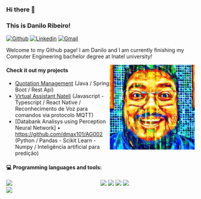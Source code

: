 <!--
### Hi there 👋

**dmax101/dmax101** is a ✨ _special_ ✨ repository because its `README.md` (this file) appears on your GitHub profile.

Here are some ideas to get you started:

- 🔭 I’m currently working on ...
- 🌱 I’m currently learning ...
- 👯 I’m looking to collaborate on ...
- 🤔 I’m looking for help with ...
- 💬 Ask me about ...
- 📫 How to reach me: ...
- 😄 Pronouns: ...
- ⚡ Fun fact: ...
-->


### Hi there 👋 
### This is Danilo Ribeiro!

[![Github](https://img.shields.io/badge/-Github-000?style=flat&logo=Github&logoColor=white)](https://github.com/dmax101)
[![Linkedin](https://img.shields.io/badge/-LinkedIn-blue?style=flat&logo=Linkedin&logoColor=white)](https://www.linkedin.com/in/danribeiro101/)
[![Gmail](https://img.shields.io/badge/-Gmail-c14438?style=flat&logo=Gmail&logoColor=white)](mailto:danriba@gmail.com)

Welcome to my Github page! I am Danilo and I am currently finishing my Computer Engineering bachelor degree at Inatel university!


<img align="right" alt="img" src="cover_image.jpg" width="45%" height="auto" />

#### Check it out my projects
- [Quotation Management](https://github.com/dmax101/icc-idp-prova-quotation-management) (Java / Spring Boot / Rest Api)
- [Virtual Assistant Nateli](https://github.com/dmax101/Nateli_Mqtt_Mobile) (Javascript - Typescript / React Native / Reconhecimento de Voz para comandos via protocolo MQTT)
- [Databank Analisys using Perception Neural Network]
•	https://github.com/dmax101/AG002 (Python / Pandas - Scikit Learn - Numpy / Inteligência artificial para predição)


<!--
#### 🌱 Things I am currently working on: 
- Finish my Computer Engineering Degree  
- Taking online courses about Data Science and Machine Learning

#### :muscle: Things I am challenging myself with:
- Waking up earlier to make good use of the day
- Coding at least 4 hours a day
- Exercising 3 days a week
- Improving my CV with some education apart from university
-->

#### :computer: Programming languages and tools: 

<p>
	<img width="50%" align="left" src="https://github-readme-stats.vercel.app/api?username=dmax101&theme=blue-green&show_icons=true&hide_border=false" />

<code><img width="10%" src="https://www.vectorlogo.zone/logos/java/java-ar21.svg"></code>
<code><img width="10%" src="https://www.vectorlogo.zone/logos/python/python-ar21.svg"></code>
<code><img width="10%" src="https://www.vectorlogo.zone/logos/mysql/mysql-ar21.svg"></code>
<code><img width="10%" src="https://www.vectorlogo.zone/logos/mongodb/mongodb-ar21.svg"></code>
<br />
<code><img width="10%" src="https://www.vectorlogo.zone/logos/git-scm/git-scm-ar21.svg"></code>
</p>